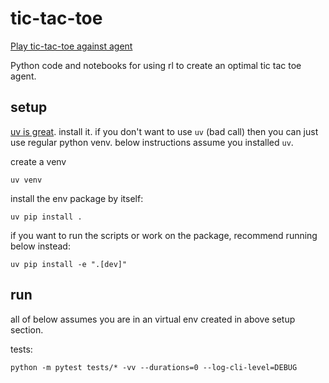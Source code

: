 # tic-tac-toe

[Play tic-tac-toe against agent](https://jamesgadoury.github.io/tic-tac-toe/)

Python code and notebooks for using rl to create an optimal tic tac toe agent. 

## setup

[uv is great](https://docs.astral.sh/uv/). install it.
if you don't want to use `uv` (bad call) then you can just use regular python venv.
below instructions assume you installed `uv`.

create a venv
```
uv venv
```

install the env package by itself:
```
uv pip install .
```

if you want to run the scripts or work on the package, recommend running below instead:
```
uv pip install -e ".[dev]"
```

## run

all of below assumes you are in an virtual env created in above setup section.

tests:

```
python -m pytest tests/* -vv --durations=0 --log-cli-level=DEBUG
```
